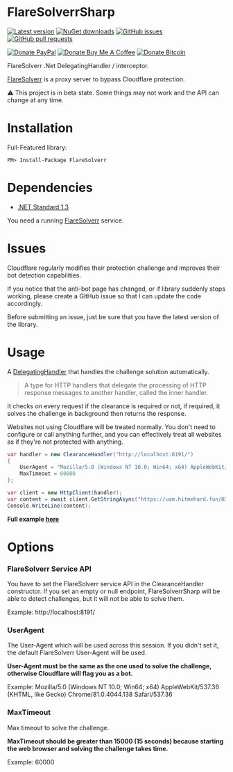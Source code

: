 FlareSolverrSharp
==================
[![Latest version](https://img.shields.io/nuget/v/FlareSolverrSharp.svg)](https://www.nuget.org/packages/FlareSolverrSharp)
[![NuGet downloads](https://img.shields.io/nuget/dt/FlareSolverrSharp)](https://www.nuget.org/packages/FlareSolverrSharp)
[![GitHub issues](https://img.shields.io/github/issues/FlareSolverr/FlareSolverrSharp.svg)](https://github.com/FlareSolverr/FlareSolverrSharp/issues)
[![GitHub pull requests](https://img.shields.io/github/issues-pr/FlareSolverr/FlareSolverrSharp.svg)](https://github.com/FlareSolverr/FlareSolverrSharp/pulls)

[![Donate PayPal](https://img.shields.io/badge/Donate-PayPal-green.svg)](https://www.paypal.com/cgi-bin/webscr?cmd=_s-xclick&hosted_button_id=X5NJLLX5GLTV6&source=url)
[![Donate Buy Me A Coffee](https://img.shields.io/badge/Donate-Buy%20me%20a%20coffee-yellow.svg)](https://www.buymeacoffee.com/ngosang)
[![Donate Bitcoin](https://img.shields.io/badge/Donate-Bitcoin-orange.svg)](https://en.cryptobadges.io/donate/13Hcv77AdnFWEUZ9qUpoPBttQsUT7q9TTh)

FlareSolverr .Net DelegatingHandler / interceptor.

[FlareSolverr](https://github.com/FlareSolverr/FlareSolverr) is a proxy server to bypass Cloudflare protection.

:warning: This project is in beta state. Some things may not work and the API can change at any time.

# Installation
Full-Featured library:

`PM> Install-Package FlareSolverr`

# Dependencies
- [.NET Standard 1.3](https://github.com/dotnet/standard/blob/master/docs/versions/netstandard1.3.md)

You need a running [FlareSolverr](https://github.com/FlareSolverr/FlareSolverr) service.

# Issues
Cloudflare regularly modifies their protection challenge and improves their bot detection capabilities.

If you notice that the anti-bot page has changed, or if library suddenly stops working, please create a GitHub issue so that I can
update the code accordingly.

Before submitting an issue, just be sure that you have the latest version of the library.

# Usage

A [DelegatingHandler](https://docs.microsoft.com/en-us/dotnet/api/system.net.http.delegatinghandler?view=netstandard-1.3) that
handles the challenge solution automatically.

> A type for HTTP handlers that delegate the processing of HTTP response messages to another handler, called the inner handler.

It checks on every request if the clearance is required or not, if required, it solves the challenge in background then returns the response.

Websites not using Cloudflare will be treated normally. You don't need to configure or call anything further, and you can effectively treat
all websites as if they're not protected with anything.

```csharp
var handler = new ClearanceHandler("http://localhost:8191/")
{
    UserAgent = "Mozilla/5.0 (Windows NT 10.0; Win64; x64) AppleWebKit/537.36 (KHTML, like Gecko) Chrome/81.0.4044.138 Safari/537.36",
    MaxTimeout = 60000
};

var client = new HttpClient(handler);
var content = await client.GetStringAsync("https://uam.hitmehard.fun/HIT");
Console.WriteLine(content);
```

**Full example [here](https://github.com/FlareSolverr/FlareSolverrSharp/tree/master/sample/FlareSolverrSharp.Sample)**

# Options
### FlareSolverr Service API
You have to set the FlareSolverr service API in the ClearanceHandler constructor. If you set an empty or null endpoint,
FlareSolverrSharp will be able to detect challenges, but it will not be able to solve them.

Example: http://localhost:8191/

### UserAgent
The User-Agent which will be used across this session. If you didn't set it, the default FlareSolverr User-Agent will be used.

**User-Agent must be the same as the one used to solve the challenge, otherwise Cloudflare will flag you as a bot.**

Example: Mozilla/5.0 (Windows NT 10.0; Win64; x64) AppleWebKit/537.36 (KHTML, like Gecko) Chrome/81.0.4044.138 Safari/537.36

### MaxTimeout
Max timeout to solve the challenge.

**MaxTimeout should be greater than 15000 (15 seconds) because starting the web browser and solving the challenge takes time.**

Example: 60000
